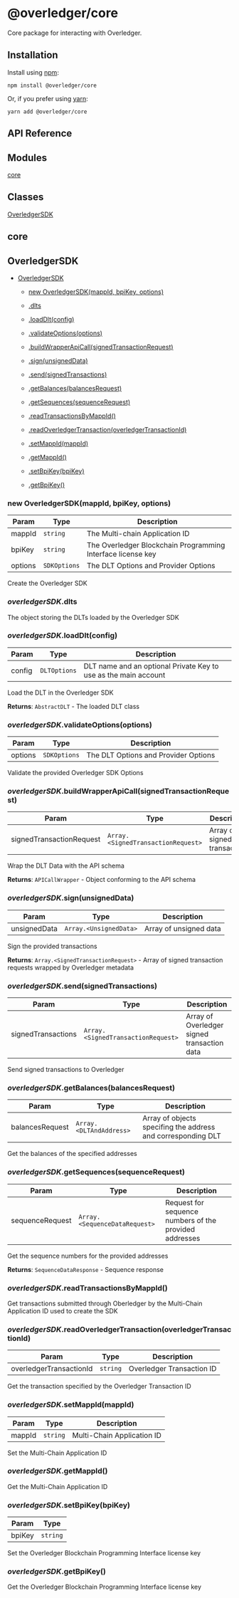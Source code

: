 # @overledger/core

Core package for interacting with Overledger.

## Installation

Install using [npm](https://www.npmjs.org/):
```
npm install @overledger/core
```

Or, if you prefer using [yarn](https://yarnpkg.com/):

```
yarn add @overledger/core
```

## API Reference

## Modules

<dl>
<dt><a href="#module_core">core</a></dt>
<dd></dd>
</dl>

## Classes

<dl>
<dt><a href="#OverledgerSDK">OverledgerSDK</a></dt>
<dd></dd>
</dl>

<a name="module_core"></a>

## core
<a name="OverledgerSDK"></a>

## OverledgerSDK

* [OverledgerSDK](#OverledgerSDK)

    * [new OverledgerSDK(mappId, bpiKey, options)](#new_OverledgerSDK_new)

    * [.dlts](#OverledgerSDK+dlts)

    * [.loadDlt(config)](#OverledgerSDK+loadDlt)

    * [.validateOptions(options)](#OverledgerSDK+validateOptions)

    * [.buildWrapperApiCall(signedTransactionRequest)](#OverledgerSDK+buildWrapperApiCall)

    * [.sign(unsignedData)](#OverledgerSDK+sign)

    * [.send(signedTransactions)](#OverledgerSDK+send)

    * [.getBalances(balancesRequest)](#OverledgerSDK+getBalances)

    * [.getSequences(sequenceRequest)](#OverledgerSDK+getSequences)

    * [.readTransactionsByMappId()](#OverledgerSDK+readTransactionsByMappId)

    * [.readOverledgerTransaction(overledgerTransactionId)](#OverledgerSDK+readOverledgerTransaction)

    * [.setMappId(mappId)](#OverledgerSDK+setMappId)

    * [.getMappId()](#OverledgerSDK+getMappId)

    * [.setBpiKey(bpiKey)](#OverledgerSDK+setBpiKey)

    * [.getBpiKey()](#OverledgerSDK+getBpiKey)


<a name="new_OverledgerSDK_new"></a>

### new OverledgerSDK(mappId, bpiKey, options)

| Param | Type | Description |
| --- | --- | --- |
| mappId | <code>string</code> | The Multi-chain Application ID |
| bpiKey | <code>string</code> | The Overledger Blockchain Programming Interface license key |
| options | <code>SDKOptions</code> | The DLT Options and Provider Options |

Create the Overledger SDK

<a name="OverledgerSDK+dlts"></a>

### *overledgerSDK*.dlts
The object storing the DLTs loaded by the Overledger SDK

<a name="OverledgerSDK+loadDlt"></a>

### *overledgerSDK*.loadDlt(config)

| Param | Type | Description |
| --- | --- | --- |
| config | <code>DLTOptions</code> | DLT name and an optional Private Key to use as the main account |

Load the DLT in the Overledger SDK

**Returns**: <code>AbstractDLT</code> - The loaded DLT class  
<a name="OverledgerSDK+validateOptions"></a>

### *overledgerSDK*.validateOptions(options)

| Param | Type | Description |
| --- | --- | --- |
| options | <code>SDKOptions</code> | The DLT Options and Provider Options |

Validate the provided Overledger SDK Options

<a name="OverledgerSDK+buildWrapperApiCall"></a>

### *overledgerSDK*.buildWrapperApiCall(signedTransactionRequest)

| Param | Type | Description |
| --- | --- | --- |
| signedTransactionRequest | <code>Array.&lt;SignedTransactionRequest&gt;</code> | Array of signed transactions |

Wrap the DLT Data with the API schema

**Returns**: <code>APICallWrapper</code> - Object conforming to the API schema  
<a name="OverledgerSDK+sign"></a>

### *overledgerSDK*.sign(unsignedData)

| Param | Type | Description |
| --- | --- | --- |
| unsignedData | <code>Array.&lt;UnsignedData&gt;</code> | Array of unsigned data |

Sign the provided transactions

**Returns**: <code>Array.&lt;SignedTransactionRequest&gt;</code> - Array of signed transaction requests wrapped by Overledger metadata  
<a name="OverledgerSDK+send"></a>

### *overledgerSDK*.send(signedTransactions)

| Param | Type | Description |
| --- | --- | --- |
| signedTransactions | <code>Array.&lt;SignedTransactionRequest&gt;</code> | Array of Overledger signed transaction data |

Send signed transactions to Overledger

<a name="OverledgerSDK+getBalances"></a>

### *overledgerSDK*.getBalances(balancesRequest)

| Param | Type | Description |
| --- | --- | --- |
| balancesRequest | <code>Array.&lt;DLTAndAddress&gt;</code> | Array of objects specifing the address and corresponding DLT |

Get the balances of the specified addresses

<a name="OverledgerSDK+getSequences"></a>

### *overledgerSDK*.getSequences(sequenceRequest)

| Param | Type | Description |
| --- | --- | --- |
| sequenceRequest | <code>Array.&lt;SequenceDataRequest&gt;</code> | Request for sequence numbers of the provided addresses |

Get the sequence numbers for the provided addresses

**Returns**: <code>SequenceDataResponse</code> - Sequence response  
<a name="OverledgerSDK+readTransactionsByMappId"></a>

### *overledgerSDK*.readTransactionsByMappId()
Get transactions submitted through Oberledger by the Multi-Chain Application ID used to create the SDK

<a name="OverledgerSDK+readOverledgerTransaction"></a>

### *overledgerSDK*.readOverledgerTransaction(overledgerTransactionId)

| Param | Type | Description |
| --- | --- | --- |
| overledgerTransactionId | <code>string</code> | Overledger Transaction ID |

Get the transaction specified by the Overledger Transaction ID

<a name="OverledgerSDK+setMappId"></a>

### *overledgerSDK*.setMappId(mappId)

| Param | Type | Description |
| --- | --- | --- |
| mappId | <code>string</code> | Multi-Chain Application ID |

Set the Multi-Chain Application ID

<a name="OverledgerSDK+getMappId"></a>

### *overledgerSDK*.getMappId()
Get the Multi-Chain Application ID

<a name="OverledgerSDK+setBpiKey"></a>

### *overledgerSDK*.setBpiKey(bpiKey)

| Param | Type |
| --- | --- |
| bpiKey | <code>string</code> | 

Set the Overledger Blockchain Programming Interface license key

<a name="OverledgerSDK+getBpiKey"></a>

### *overledgerSDK*.getBpiKey()
Get the Overledger Blockchain Programming Interface license key

